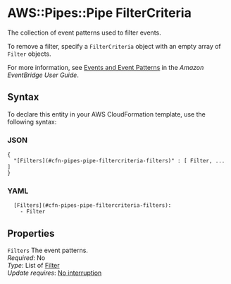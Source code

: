 # AWS::Pipes::Pipe FilterCriteria<a name="aws-properties-pipes-pipe-filtercriteria"></a>

The collection of event patterns used to filter events\.

To remove a filter, specify a `FilterCriteria` object with an empty array of `Filter` objects\.

For more information, see [Events and Event Patterns](https://docs.aws.amazon.com/eventbridge/latest/userguide/eventbridge-and-event-patterns.html) in the *Amazon EventBridge User Guide*\.

## Syntax<a name="aws-properties-pipes-pipe-filtercriteria-syntax"></a>

To declare this entity in your AWS CloudFormation template, use the following syntax:

### JSON<a name="aws-properties-pipes-pipe-filtercriteria-syntax.json"></a>

```
{
  "[Filters](#cfn-pipes-pipe-filtercriteria-filters)" : [ Filter, ... ]
}
```

### YAML<a name="aws-properties-pipes-pipe-filtercriteria-syntax.yaml"></a>

```
  [Filters](#cfn-pipes-pipe-filtercriteria-filters): 
    - Filter
```

## Properties<a name="aws-properties-pipes-pipe-filtercriteria-properties"></a>

`Filters`  <a name="cfn-pipes-pipe-filtercriteria-filters"></a>
The event patterns\.  
*Required*: No  
*Type*: List of [Filter](aws-properties-pipes-pipe-filter.md)  
*Update requires*: [No interruption](https://docs.aws.amazon.com/AWSCloudFormation/latest/UserGuide/using-cfn-updating-stacks-update-behaviors.html#update-no-interrupt)